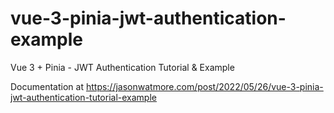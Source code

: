 # vue-3-pinia-jwt-authentication-example

Vue 3 + Pinia - JWT Authentication Tutorial & Example

Documentation at https://jasonwatmore.com/post/2022/05/26/vue-3-pinia-jwt-authentication-tutorial-example